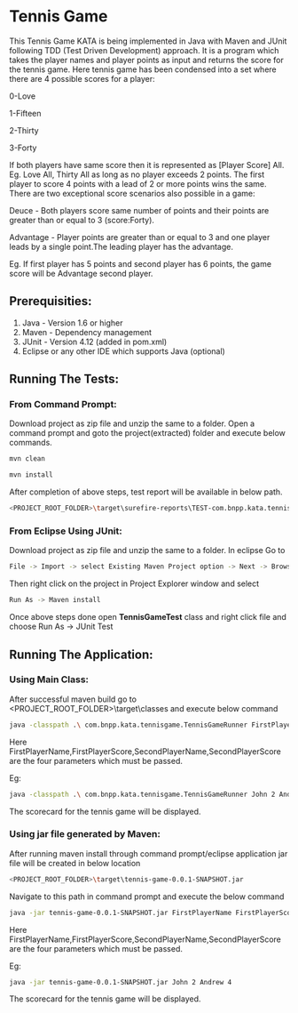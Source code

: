 # Tennis Game

This Tennis Game KATA is being implemented in Java with Maven and JUnit following TDD (Test Driven Development) approach. It is a program which takes the player names and player points as input and returns the score for the tennis game. 
Here tennis game has been condensed into a set where there are 4 possible scores for a player:

0-Love

1-Fifteen

2-Thirty

3-Forty

If both players have same score then it is represented as [Player Score] All. Eg. Love All, Thirty All as long as no player exceeds 2 points. The first player to score 4 points with a lead of 2 or more points wins the same. There are two exceptional score scenarios also possible in a game:

Deuce - Both players score same number of points and their points are greater than or equal to 3 (score:Forty).

Advantage - Player points are greater than or equal to 3 and one player leads by a single point.The leading player has the advantage.

Eg. If first player has 5 points and second player has 6 points, the game score will be Advantage second player.

## Prerequisities:

1. Java - Version 1.6 or higher
2. Maven - Dependency management
3. JUnit - Version 4.12 (added in pom.xml)
4. Eclipse or any other IDE which supports Java (optional)

## Running The Tests:

### From Command Prompt:

Download project as zip file and unzip the same to a folder. Open a command prompt and goto the project(extracted) folder and 
execute below commands.

```bash
mvn clean

mvn install
```

After completion of above steps, test report will be available in below path.

```bash
<PROJECT_ROOT_FOLDER>\target\surefire-reports\TEST-com.bnpp.kata.tennisgame.TennisGameTest.xml
```

### From Eclipse Using JUnit:

Download project as zip file and unzip the same to a folder. 
In eclipse Go to 
```bash
File -> Import -> select Existing Maven Project option -> Next -> Browse extracted folder and Finish
```
Then right click on the project in Project Explorer window and select 
```bash
Run As -> Maven install
```
Once above steps done open <b>TennisGameTest</b> class and right click file and choose Run As -> JUnit Test

## Running The Application:

### Using Main Class:

After successful maven build go to <PROJECT_ROOT_FOLDER>\target\classes and execute below command

```bash
java -classpath .\ com.bnpp.kata.tennisgame.TennisGameRunner FirstPlayerName FirstPlayerScore SecondPlayerName SecondPlayerScore
```

Here FirstPlayerName,FirstPlayerScore,SecondPlayerName,SecondPlayerScore are the four parameters which must be passed.

Eg: 

```bash
java -classpath .\ com.bnpp.kata.tennisgame.TennisGameRunner John 2 Andrew 4
```
The scorecard for the tennis game will be displayed.

### Using jar file generated by Maven:

After running maven install through command prompt/eclipse application jar file will be created in below location

```bash 
<PROJECT_ROOT_FOLDER>\target\tennis-game-0.0.1-SNAPSHOT.jar
```

Navigate to this path in command prompt and execute the below command 
```bash
java -jar tennis-game-0.0.1-SNAPSHOT.jar FirstPlayerName FirstPlayerScore SecondPlayerName SecondPlayerScore
```
Here FirstPlayerName,FirstPlayerScore,SecondPlayerName,SecondPlayerScore are the four parameters which must be passed.

Eg:

```bash
java -jar tennis-game-0.0.1-SNAPSHOT.jar John 2 Andrew 4
```
The scorecard for the tennis game will be displayed.


